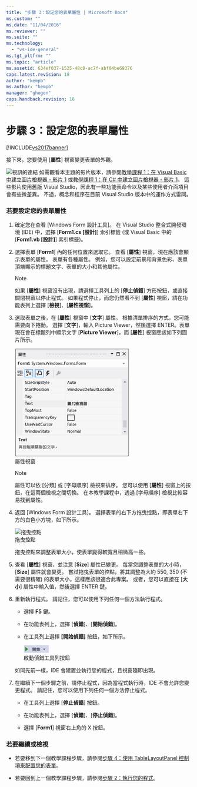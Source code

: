 ```yaml
---
title: "步驟 3：設定您的表單屬性 | Microsoft Docs"
ms.custom: ""
ms.date: "11/04/2016"
ms.reviewer: ""
ms.suite: ""
ms.technology: 
  - "vs-ide-general"
ms.tgt_pltfrm: ""
ms.topic: "article"
ms.assetid: 634ef037-1525-48c8-ac7f-abf04be69376
caps.latest.revision: 18
author: "kempb"
ms.author: "kempb"
manager: "ghogen"
caps.handback.revision: 18
---
```

# 步驟 3：設定您的表單屬性
[!INCLUDE[vs2017banner](../code-quality/includes/vs2017banner.md)]

接下來，您要使用 \[**屬性**\] 視窗變更表單的外觀。  
  
 ![視訊的連結](~/data-tools/media/playvideo.gif "PlayVideo") 如需觀看本主題的影片版本，請參閱[教學課程 1：在 Visual Basic 中建立圖片檢視器 \- 影片 1](http://go.microsoft.com/fwlink/?LinkId=205209) 或[教學課程 1：在 C\# 中建立圖片檢視器 \- 影片 1](http://go.microsoft.com/fwlink/?LinkId=205199)。  這些影片使用舊版 Visual Studio，因此有一些功能表命令以及某些使用者介面項目會有些微差異。  不過，概念和程序在目前 Visual Studio 版本中的運作方式雷同。  
  
### 若要設定您的表單屬性  
  
1.  確定您在查看 \[Windows Form 設計工具\]。  在 Visual Studio 整合式開發環境 \(IDE\) 中，選擇 \[**Form1.cs \[設計\]**\] 索引標籤 \(或 Visual Basic 中的 \[**Form1.vb \[設計\]**\] 索引標籤\)。  
  
2.  選擇表單 \[**Form1**\] 內的任何位置來選取它。  查看 \[**屬性**\] 視窗，現在應該會顯示表單的屬性。  表單有各種屬性。  例如，您可以設定前景和背景色彩、表單頂端顯示的標題文字、表單的大小和其他屬性。  
  
    > [!NOTE]
    >  如果 \[**屬性**\] 視窗沒有出現，請選擇工具列上的 \[**停止偵錯**\] 方形按鈕，或直接關閉視窗以停止程式。  如果程式停止，而您仍然看不到 \[**屬性**\] 視窗，請在功能表列上選擇 \[**檢視**\]、\[**屬性視窗**\]。  
  
3.  選取表單之後，在 \[**屬性**\] 視窗中 \[**文字**\] 屬性。  根據清單排序的方式，您可能需要向下捲動。  選擇 \[**文字**\]，輸入 Picture Viewer，然後選擇 ENTER。表單現在會在標題列中顯示文字 \[**Picture Viewer**\]，而 \[**屬性**\] 視窗應該如下列圖片所示。  
  
     ![屬性視窗](../ide/media/express_edittextproperty.png "Express\_EditTextProperty")  
屬性視窗  
  
    > [!NOTE]
    >  屬性可以依 \[分類\] 或 \[字母順序\] 檢視來排序。  您可以使用 \[**屬性**\] 視窗上的按鈕，在這兩個檢視之間切換。  在本教學課程中，透過 \[字母順序\] 檢視比較容易找到屬性。  
  
4.  返回 \[Windows Form 設計工具\]。  選擇表單的右下方拖曳控點，即表單右下方的白色小方塊，如下所示。  
  
     ![拖曳控點](~/ide/media/express_bottomrt_drag.png "Express\_BottomRT\_Drag")  
拖曳控點  
  
     拖曳控點來調整表單大小，使表單變得較寬且稍微高一些。  
  
5.  查看 \[**屬性**\] 視窗，並注意 \[**Size**\] 屬性已變更。  每當您調整表單的大小時，\[**Size**\] 屬性就會變更。  嘗試拖曳表單的控點，將其調整為大約 550, 350 \(不需要很精確\) 的表單大小，這樣應該很適合此專案。  或者，您可以直接在 \[**大小**\] 屬性中輸入值，然後選擇 ENTER 鍵。  
  
6.  重新執行程式。  請記住，您可以使用下列任何一個方法執行程式。  
  
    -   選擇 **F5** 鍵。  
  
    -   在功能表列上，選擇 \[**偵錯**\]、\[**開始偵錯**\]。  
  
    -   在工具列上選擇 **\[開始偵錯\]** 按鈕，如下所示。  
  
         ![&#91;開始偵錯&#93; 工具列按鈕](../ide/media/express_icondebug.png "Express\_IconDebug")  
啟動偵錯工具列按鈕  
  
     如同先前一樣，IDE 會建置並執行您的程式，且視窗隨即出現。  
  
7.  在繼續下一個步驟之前，請停止程式，因為當程式執行時，IDE 不會允許您變更程式。  請記住，您可以使用下列任何一個方法停止程式。  
  
    -   在工具列上選擇 \[**停止偵錯**\] 按鈕。  
  
    -   在功能表列上，選擇 \[**偵錯**\]、\[**停止偵錯**\]。  
  
    -   選擇 \[**Form1**\] 視窗右上角的 X 按鈕。  
  
### 若要繼續或檢視  
  
-   若要移到下一個教學課程步驟，請參閱[步驟 4：使用 TableLayoutPanel 控制項來配置您的表單](../ide/step-4-lay-out-your-form-with-a-tablelayoutpanel-control.md)。  
  
-   若要回到上一個教學課程步驟，請參閱[步驟 2：執行您的程式](../ide/step-2-run-your-program.md)。